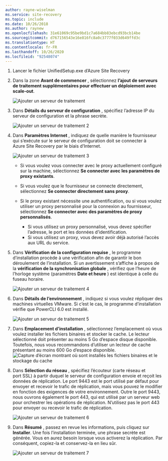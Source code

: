 ```yaml
---
author: rayne-wiselman
ms.service: site-recovery
ms.topic: include
ms.date: 10/26/2018
ms.author: raynew
ms.openlocfilehash: 31e61069c95be9bd1c7a684bb83ebcd93bcb14be
ms.sourcegitcommit: d767156543e16e816fc8a0c3777f033d649ffd3c
ms.translationtype: HT
ms.contentlocale: fr-FR
ms.lasthandoff: 10/26/2020
ms.locfileid: "92548074"
---
```

1. Lancer le fichier UnifiedSetup.exe d’Azure Site Recovery
2. Dans la zone **Avant de commencer** , sélectionnez **l’ajout de serveurs de traitement supplémentaires pour effectuer un déploiement avec scale-out**.

   ![Ajouter un serveur de traitement](./media/site-recovery-add-process-server/ps-page-1.png)

3. Dans **Détails du serveur de configuration** , spécifiez l’adresse IP du serveur de configuration et la phrase secrète.

   ![Ajouter un serveur de traitement 2](./media/site-recovery-add-process-server/ps-page-2.png)
4. Dans **Paramètres Internet** , indiquez de quelle manière le fournisseur qui s’exécute sur le serveur de configuration doit se connecter à Azure Site Recovery par le biais d’Internet.

   ![Ajouter un serveur de traitement 3](./media/site-recovery-add-process-server/ps-page-3.png)

   * Si vous voulez vous connecter avec le proxy actuellement configuré sur la machine, sélectionnez **Se connecter avec les paramètres de proxy existants**.
   * Si vous voulez que le fournisseur se connecte directement, sélectionnez **Se connecter directement sans proxy**.
   * Si le proxy existant nécessite une authentification, ou si vous voulez utiliser un proxy personnalisé pour la connexion au fournisseur, sélectionnez **Se connecter avec des paramètres de proxy personnalisés**.

     * Si vous utilisez un proxy personnalisé, vous devez spécifier l’adresse, le port et les données d’identification.
     * Si vous utilisez un proxy, vous devez avoir déjà autorisé l’accès aux URL du service.

5. Dans **Vérification de la configuration requise** , le programme d’installation procède à une vérification afin de garantir le bon déroulement de l’installation. Si un avertissement s’affiche à propos de la **vérification de la synchronisation globale** , vérifiez que l’heure de l’horloge système (paramètres **Date et heure** ) est identique à celle du fuseau horaire.

     ![Ajouter un serveur de traitement 4](./media/site-recovery-add-process-server/ps-page-4.png)

6. Dans **Détails de l’environnement** , indiquez si vous voulez répliquer des machines virtuelles VMware. Si c’est le cas, le programme d’installation vérifie que PowerCLI 6.0 est installé.

     ![Ajouter un serveur de traitement 5](./media/site-recovery-add-process-server/ps-page-5.png)

7. Dans **Emplacement d’installation** , sélectionnez l’emplacement où vous voulez installer les fichiers binaires et stocker le cache. Le lecteur sélectionné doit présenter au moins 5 Go d’espace disque disponible. Toutefois, nous vous recommandons d’utiliser un lecteur de cache présentant au moins 600 Go d’espace disponible.
     ![Capture d’écran montrant où sont installés les fichiers binaires et le stockage du cache](./media/site-recovery-add-process-server/ps-page-6.png)

8. Dans **Sélection du réseau** , spécifiez l’écouteur (carte réseau et port SSL) à partir duquel le serveur de configuration envoie et reçoit les données de réplication. Le port 9443 est le port utilisé par défaut pour envoyer et recevoir le trafic de réplication, mais vous pouvez le modifier en fonction des exigences de votre environnement. Outre le port 9443, nous ouvrons également le port 443, qui est utilisé par un serveur web pour orchestrer les opérations de réplication. N’utilisez pas le port 443 pour envoyer ou recevoir le trafic de réplication.

     ![Ajouter un serveur de traitement 6](./media/site-recovery-add-process-server/ps-page-7.png)
9. Dans **Résumé** , passez en revue les informations, puis cliquez sur **Installer**. Une fois l’installation terminée, une phrase secrète est générée. Vous en aurez besoin lorsque vous activerez la réplication. Par conséquent, copiez-la et conservez-la en lieu sûr.

     ![Ajouter un serveur de traitement 7](./media/site-recovery-add-process-server/ps-page-8.png)

